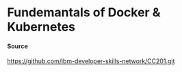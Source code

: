 # Fundemantals of Docker & Kubernetes
#### Source 
https://github.com/ibm-developer-skills-network/CC201.git
